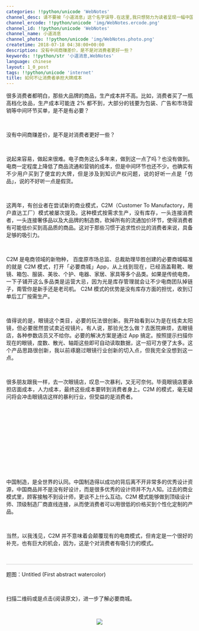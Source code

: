 ```yaml
---
categories: !!python/unicode 'WebNotes'
channel_desc: 请不要被「小道消息」这个名字误导.在这里,我只想努力为读者呈现一幅中国互联网的清明上河图.
channel_ercode: !!python/unicode 'img/WebNotes.ercode.png'
channel_id: !!python/unicode 'WebNotes'
channel_name: 小道消息
channel_photo: !!python/unicode 'img/WebNotes.photo.png'
createtime: 2018-07-18 04:38:00+00:00
description: 没有中间商赚差价，是不是对消费者更好一些？
keywords: !!python/str '小道消息,WebNotes'
language: chinese
layout: 1_0_post
tags: !!python/unicode 'internet'
title: 如何不让消费者承担大牌成本
---
```

<div class="rich_media_content" id="js_content">
<p style="text-align: justify;">
         很多消费者都明白，那些大品牌的商品，生产成本并不高。比如，消费者买了一瓶高档化妆品，生产成本可能连 2% 都不到，大部分的钱要为包装、广告和市场营销等中间环节买单，是不是有必要？
        </p>
<p>
<br/>
</p>
<p style="text-align: justify;">
         没有中间商赚差价，是不是对消费者更好一些？
        </p>
<p style="text-align: justify;">
<br/>
</p>
<p style="text-align: justify;">
         说起来容易，做起来很难。电子商务这么多年来，做到这一点了吗？也没有做到。电商一定程度上降低了商品流通和营销的成本，但是中间环节也还不少。也确实有不少用户买到了便宜的大牌，但是涉及到知识产权问题，说的好听一点是「仿品」，说的不好听一点是假货。
        </p>
<p>
<br/>
</p>
<p style="text-align: justify;">
         这两年，有创业者在尝试新的商业模式，C2M（Customer To Manufactory，用户直达工厂）模式被屡次提及。这种模式按需求生产，没有库存，一头连接消费者，一头连接奢侈品以及大品牌的制造商，砍掉所有的流通加价环节，使得消费者有可能低价买到高品质的商品。这对于那些习惯于追求性价比的消费者来说，具备足够的吸引力。
        </p>
<p>
<br/>
</p>
<p style="text-align: justify;">
<span style="text-align: justify;">
          C2M 是电商领域的新物种，
         </span>
         百度原市场总监、总裁助理毕胜创建的必要商城瞄准的就是 C2M 模式，打开「必要商城」App，从上线到现在，已经涵盖鞋靴、眼镜、箱包、服装、美妆、个护、电器、家居、家具等多个品类。如果是传统电商，一下子铺开这么多品类是运营大忌，因为光是库存管理就会让不少电商团队掉链子，甭管你是新手还是老司机。 C2M 模式的优势是没有库存方面的担忧，收到订单后工厂按需生产。
        </p>
<p>
<br/>
</p>
<p style="text-align: justify;">
         值得说的是，眼镜这个类目，必要的玩法很创新。我开始看到以为是在线卖太阳镜，但必要居然尝试卖近视镜片。有人说，那验光怎么做？去医院麻烦，去眼镜店，各种参数店员又不给你。必要的解决方案是通过 App 搞定。按照提示扫描你现在的眼镜，度数、散光、轴距这些即可自动读取数据，这一招可方便了太多。这个产品思路很创新，我以前琢磨过眼镜行业创新的切入点，但我完全没想到这一点。
        </p>
<p style="text-align: justify;">
<br/>
</p>
<p style="text-align: justify;">
         很多朋友跟我一样，去一次眼镜店，叹息一次暴利，又无可奈何。毕竟眼镜店要承担店面成本，人力成本，最终这些成本要转到消费者身上。C2M 的模式，毫无疑问将会冲击眼镜店这样的暴利行业，但受益的是消费者。
         <br/>
</p>
<p style="text-align: justify;">
<br/>
</p>
<p style="text-align: justify;">
<iframe allowfullscreen="" class="video_iframe" data-ratio="1.7647058823529411" data-src="https://v.qq.com/iframe/preview.html?vid=m0719ky4foi&amp;width=500&amp;height=375&amp;auto=0" data-vidtype="2" data-w="480" frameborder="0">
</iframe>
<br/>
</p>
<p>
<span style="text-align: justify;">
          中国制造，是全世界的认同。中国制造得以成功的背后离不开非常多的优秀设计资源，中国商品并不是没有好设计，而是很多优秀的设计师并不为人知。过去的商业模式里，顾客接触不到设计师，更谈不上什么互动。C2M 模式能够做到顶级设计师、顶级制造厂商直线连接，从而使消费者可以用很低的价格买到个性化定制的产品。
         </span>
<br/>
</p>
<p class="ql-long-136959" line="JinK">
<br/>
</p>
<p style="text-align: justify;">
         当然，以我浅见，C2M 并不意味着会颠覆现有的电商模式，但肯定是一个很好的补充，也有巨大的机会，因为，这是个对消费者有吸引力的模式。
        </p>
<p>
<br/>
</p>
<hr style="margin-top: 1em;margin-bottom: 1em;white-space: normal;max-width: 100%;font-family: Lato, Helvetica, Arial, freesans, clean, sans-serif;border-right-width: 0px;border-bottom-width: 0px;border-left-width: 0px;border-top-style: solid;border-top-color: rgb(234, 234, 234);height: 1px;color: rgb(51, 51, 51);font-size: 15px;box-sizing: border-box !important;word-wrap: break-word !important;"/>
<p style="white-space: normal;">
         题图：Untitled (First abstract watercolor)
         <br/>
</p>
<p style="white-space: normal;">
<br/>
</p>
<p style="white-space: normal;">
         扫描二维码或是点击{阅读原文}，进一步了解必要商城。
        </p>
<p style="white-space: normal;">
<br/>
</p>
<p style="text-align: center;">
<img class="" data-copyright="0" data-ratio="1" data-s="300,640" data-src="" data-type="jpeg" data-w="280" src="{{ '/img/ow5rEn8QGlEaZsBlkIyHDaoYfcY17sYGkJerUcJ6iboogVav9mJL0Lqic3jiajB9UoIZiaanqXYKoyxKicBfCsxGAVQ.jpeg' | prepend: site.img | replace: '//','/' }}" style=""/>
</p>
<p style="white-space: normal;">
<br/>
</p>
</div>